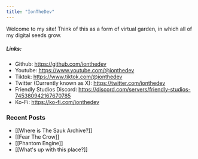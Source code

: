 ```yaml
---
title: "IonTheDev"
---
```


Welcome to my site! Think of this as a form of virtual garden, in which all of my digital seeds grow.


##### Links:
- Github: https://github.com/ionthedev
- Youtube: https://www.youtube.com/@ionthedev
- Tiktok: https://www.tiktok.com/@ionthedev
- Twitter (Currently known as X): https://twitter.com/ionthedev
- Friendly Studios Discord: https://discord.com/servers/friendly-studios-745380942167670785
- Ko-Fi: https://ko-fi.com/ionthedev

### Recent Posts
- [[Where is The Sauk Archive?]]
- [[Fear The Crow]]
- [[Phantom Engine]]
- [[What's up with this place?]]
